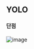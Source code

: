 ## YOLO

#### 단점
![image](https://user-images.githubusercontent.com/79160507/125239631-e1684680-e323-11eb-9e48-b95f63d79d5a.png)
